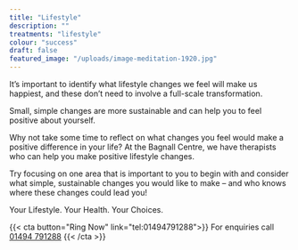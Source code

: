 ```yaml
---
title: "Lifestyle"
description: ""
treatments: "lifestyle"
colour: "success"
draft: false
featured_image: "/uploads/image-meditation-1920.jpg"
---
```


It’s important to identify what lifestyle changes we feel will make us happiest, and these don’t need to involve a full-scale transformation.

Small, simple changes are more sustainable and can help you to feel positive about yourself. 

Why not take some time to reflect on what changes you feel would make a positive difference in your life? At the Bagnall Centre, we have therapists who can help you make positive lifestyle changes. 

Try focusing on one area that is important to you to begin with and consider what simple, sustainable changes you would like to make – and who knows where these changes could lead you!

Your Lifestyle. Your Health. Your Choices. 

{{< cta button="Ring Now" link="tel:01494791288">}}
For enquiries call [01494 791288](tel:01494791288)
{{< /cta >}}
